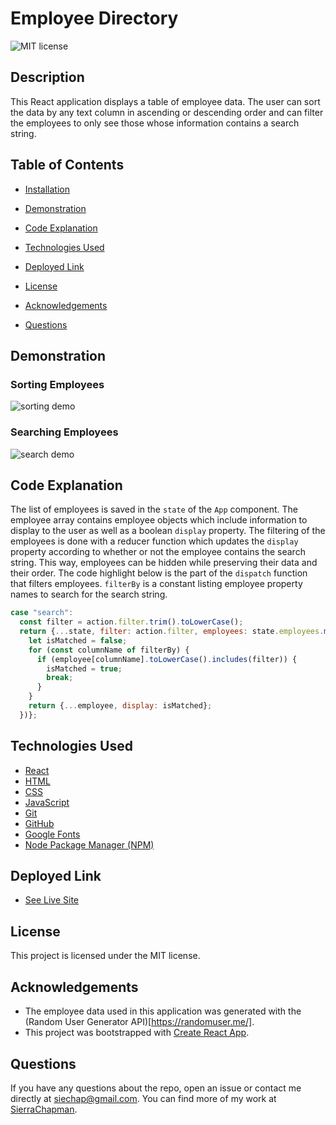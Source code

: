 # Employee Directory

![MIT license](https://img.shields.io/badge/license-MIT-blue.svg)

## Description

This React application displays a table of employee data. The user can sort the data by any text column in ascending or descending order and can filter the employees to only see those whose information contains a search string.

## Table of Contents

* [Installation](#installation)

* [Demonstration](#demonstration)

* [Code Explanation](#code-explanation)

* [Technologies Used](#technologies-used)

* [Deployed Link](#deployed-link)

* [License](#license)

* [Acknowledgements](#acknowledgements)

* [Questions](#questions)


## Demonstration

### Sorting Employees

![sorting demo](demo-sort.gif)

### Searching Employees

![search demo](demo-search.gif)

## Code Explanation

The list of employees is saved in the `state` of the `App` component. The employee array contains employee objects which include information to display to the user as well as a boolean `display` property. The filtering of the employees is done with a reducer function which updates the `display` property according to whether or not the employee contains the search string. This way, employees can be hidden while preserving their data and their order. The code highlight below is the part of the `dispatch` function that filters employees. `filterBy` is a constant listing employee property names to search for the search string.

```javascript
case "search":
  const filter = action.filter.trim().toLowerCase();
  return {...state, filter: action.filter, employees: state.employees.map(employee => {
    let isMatched = false;
    for (const columnName of filterBy) {
      if (employee[columnName].toLowerCase().includes(filter)) {
        isMatched = true;
        break;
      }
    }
    return {...employee, display: isMatched};
  })};
```

## Technologies Used

* [React](https://reactjs.org/)
* [HTML](https://developer.mozilla.org/en-US/docs/Web/HTML)
* [CSS](https://developer.mozilla.org/en-US/docs/Web/CSS)
* [JavaScript](https://developer.mozilla.org/en-US/docs/Web/JavaScript)
* [Git](https://git-scm.com/)
* [GitHub](https://github.com/)
* [Google Fonts](https://fonts.google.com/)
* [Node Package Manager (NPM)](https://www.npmjs.com/)

## Deployed Link

* [See Live Site](https://sierrachapman.github.io/employee-directory)

## License

This project is licensed under the MIT license.

## Acknowledgements

* The employee data used in this application was generated with the (Random User Generator API)[https://randomuser.me/].
* This project was bootstrapped with [Create React App](https://github.com/facebook/create-react-app).

## Questions

If you have any questions about the repo, open an issue or contact me directly at siechap@gmail.com. You can find more of my work at [SierraChapman](https://github.com/SierraChapman/).